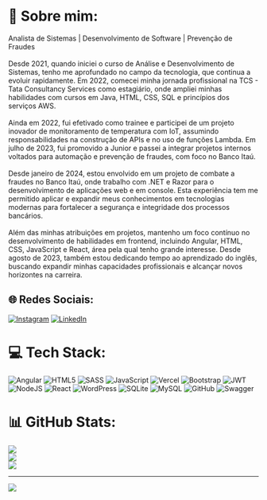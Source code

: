 # 💫 Sobre mim:
Analista de Sistemas | Desenvolvimento de Software | Prevenção de Fraudes<br><br>Desde 2021, quando iniciei o curso de Análise e Desenvolvimento de Sistemas, tenho me aprofundado no campo da tecnologia, que continua a evoluir rapidamente. Em 2022, comecei minha jornada profissional na TCS - Tata Consultancy Services como estagiário, onde ampliei minhas habilidades com cursos em Java, HTML, CSS, SQL e princípios dos serviços AWS.<br><br>Ainda em 2022, fui efetivado como trainee e participei de um projeto inovador de monitoramento de temperatura com IoT, assumindo responsabilidades na construção de APIs e no uso de funções Lambda. Em julho de 2023, fui promovido a Junior e passei a integrar projetos internos voltados para automação e prevenção de fraudes, com foco no Banco Itaú.<br><br>Desde janeiro de 2024, estou envolvido em um projeto de combate a fraudes no Banco Itaú, onde trabalho com .NET e Razor para o desenvolvimento de aplicações web e em console. Esta experiência tem me permitido aplicar e expandir meus conhecimentos em tecnologias modernas para fortalecer a segurança e integridade dos processos bancários.<br><br>Além das minhas atribuições em projetos, mantenho um foco contínuo no desenvolvimento de habilidades em frontend, incluindo Angular, HTML, CSS, JavaScript e React, área pela qual tenho grande interesse. Desde agosto de 2023, também estou dedicando tempo ao aprendizado do inglês, buscando expandir minhas capacidades profissionais e alcançar novos horizontes na carreira.


## 🌐 Redes Sociais:
[![Instagram](https://img.shields.io/badge/Instagram-%23E4405F.svg?logo=Instagram&logoColor=white)](https://instagram.com/lmzanini) [![LinkedIn](https://img.shields.io/badge/LinkedIn-%230077B5.svg?logo=linkedin&logoColor=white)](leonardo-mateoti-zanini-5954bb153/  ) 

# 💻 Tech Stack:
![Angular](https://img.shields.io/badge/angular-%23DD0031.svg?style=for-the-badge&logo=angular&logoColor=white) ![HTML5](https://img.shields.io/badge/html5-%23E34F26.svg?style=for-the-badge&logo=html5&logoColor=white) ![SASS](https://img.shields.io/badge/SASS-hotpink.svg?style=for-the-badge&logo=SASS&logoColor=white) ![JavaScript](https://img.shields.io/badge/javascript-%23323330.svg?style=for-the-badge&logo=javascript&logoColor=%23F7DF1E) ![Vercel](https://img.shields.io/badge/vercel-%23000000.svg?style=for-the-badge&logo=vercel&logoColor=white) ![Bootstrap](https://img.shields.io/badge/bootstrap-%238511FA.svg?style=for-the-badge&logo=bootstrap&logoColor=white) ![JWT](https://img.shields.io/badge/JWT-black?style=for-the-badge&logo=JSON%20web%20tokens) ![NodeJS](https://img.shields.io/badge/node.js-6DA55F?style=for-the-badge&logo=node.js&logoColor=white) ![React](https://img.shields.io/badge/react-%2320232a.svg?style=for-the-badge&logo=react&logoColor=%2361DAFB) ![WordPress](https://img.shields.io/badge/WordPress-%23117AC9.svg?style=for-the-badge&logo=WordPress&logoColor=white) ![SQLite](https://img.shields.io/badge/sqlite-%2307405e.svg?style=for-the-badge&logo=sqlite&logoColor=white) ![MySQL](https://img.shields.io/badge/mysql-4479A1.svg?style=for-the-badge&logo=mysql&logoColor=white) ![GitHub](https://img.shields.io/badge/github-%23121011.svg?style=for-the-badge&logo=github&logoColor=white) ![Swagger](https://img.shields.io/badge/-Swagger-%23Clojure?style=for-the-badge&logo=swagger&logoColor=white)
# 📊 GitHub Stats:
![](https://github-readme-stats.vercel.app/api?username=lmzanini&theme=one_dark_pro&hide_border=true&include_all_commits=true&count_private=false)<br/>
![](https://github-readme-streak-stats.herokuapp.com/?user=lmzanini&theme=one_dark_pro&hide_border=true)<br/>
![](https://github-readme-stats.vercel.app/api/top-langs/?username=lmzanini&theme=one_dark_pro&hide_border=true&include_all_commits=true&count_private=false&layout=compact)


---
[![](https://visitcount.itsvg.in/api?id=lmzanini&icon=2&color=13)](https://visitcount.itsvg.in)

<!-- Proudly created with GPRM ( https://gprm.itsvg.in ) -->
